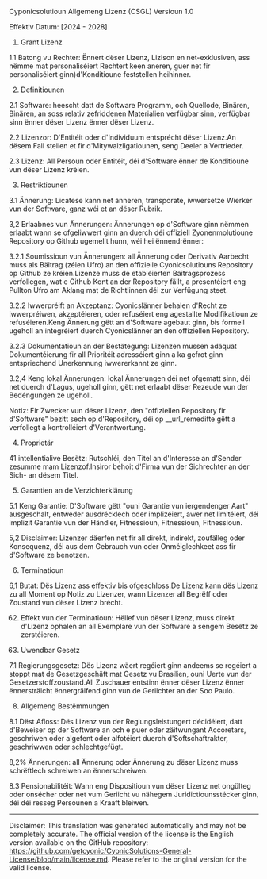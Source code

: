 Cyponicsolutioun Allgemeng Lizenz (CSGL)
Versioun 1.0

Effektiv Datum: [2024 - 2028]

1. Grant Lizenz

1.1 Batong vu Rechter: Ënnert dëser Lizenz, Lizison en net-exklusiven, ass nëmme mat personaliséiert Rechtert keen aneren, guer net fir personaliséiert ginn)d'Konditioune feststellen heihinner.

2. Definitiounen

2.1 Software: heescht datt de Software Programm, och Quellode, Binären, Binären, an soss relativ zefriddenen Materialien verfügbar sinn, verfügbar sinn ënner dëser Lizenz ënner dëser Lizenz.

2.2 Lizenzor: D'Entitéit oder d'Individuum entsprécht dëser Lizenz.An dësem Fall stellen et fir d'Mitywalzligatiounen, seng Deeler a Vertrieder.

2.3 Lizenz: All Persoun oder Entitéit, déi d'Software ënner de Konditioune vun dëser Lizenz kréien.

3. Restriktiounen

3.1 Ännerung: Licatese kann net änneren, transporate, iwwersetze Wierker vun der Software, ganz wéi et an dëser Rubrik.

3,2 Erlaabnes vun Ännerungen: Ännerungen op d'Software ginn nëmmen erlaabt wann se ofgeliwwert ginn an duerch déi offiziell Zyonenmolutioune Repository op Github ugemellt hunn, wéi hei ënnendrënner:

3.2.1 Soumissioun vun Ännerungen: all Ännerung oder Derivativ Aarbecht muss als Bäitrag (zéien Ufro) an den offizielle Cyonicsolutiouns Repository op Github ze kréien.Lizenze muss de etabléierten Bäitragsprozess verfollegen, wat e Github Kont an der Repository fällt, a presentéiert eng Pullton Ufro am Aklang mat de Richtlinnen déi zur Verfügung steet.

3.2.2 Iwwerpréift an Akzeptanz: Cyonicslänner behalen d'Recht ze iwwerpréiwen, akzeptéieren, oder refuséiert eng agestallte Modifikatioun ze refuséieren.Keng Ännerung gëtt an d'Software agebaut ginn, bis formell ugeholl an integréiert duerch Cyonicslänner an den offiziellen Repository.

3.2.3 Dokumentatioun an der Bestätegung: Lizenzen mussen adäquat Dokumentéierung fir all Prioritéit adresséiert ginn a ka gefrot ginn entspriechend Unerkennung iwwererkannt ze ginn.

3.2,4 Keng lokal Ännerungen: lokal Ännerungen déi net ofgematt sinn, déi net duerch d'Lagus, ugeholl ginn, gëtt net erlaabt dëser Rezeude vun der Bedéngungen ze ugeholl.

Notiz: Fir Zwecker vun dëser Lizenz, den "offiziellen Repository fir d'Software" bezitt sech op d'Repository, déi op __url_remedifte gëtt a verfollegt a kontrolléiert d'Verantwortung.

4. Proprietär

41 intellentialive Besëtz: Rutschléi, den Titel an d'Interesse an d'Sender zesumme mam Lizenzof.Insiror behoit d'Firma vun der Sichrechter an der Sich- an dësem Titel.

5. Garantien an de Verzichterklärung

5.1 Keng Garantie: D'Software gëtt "ouni Garantie vun iergendenger Aart" ausgeschalt, entweder ausdrécklech oder implizéiert, awer net limitéiert, déi implizit Garantie vun der Händler, Fitnessioun, Fitnessioun, Fitnessioun.

5,2 Disclaimer: Lizenzer däerfen net fir all direkt, indirekt, zoufälleg oder Konsequenz, déi aus dem Gebrauch vun oder Onméiglechkeet ass fir d'Software ze benotzen.

6. Terminatioun

6,1 Butat: Dës Lizenz ass effektiv bis ofgeschloss.De Lizenz kann dës Lizenz zu all Moment op Notiz zu Lizenzer, wann Lizenzer all Begrëff oder Zoustand vun dëser Lizenz brécht.

62. Effekt vun der Terminatioun: Hëllef vun dëser Lizenz, muss direkt d'Lizenz ophalen an all Exemplare vun der Software a sengem Besëtz ze zerstéieren.

7. Uwendbar Gesetz

7.1 Regierungsgesetz: Dës Lizenz wäert regéiert ginn andeems se regéiert a stoppt mat de Gesetzgeschäft mat Gesetz vu Brasilien, ouni Uerte vun der Gesetzerstoffzoustand.All Zuschauer entstinn ënner dëser Lizenz ënner ënnersträicht ënnergräifend ginn vun de Geriichter an der Soo Paulo.

8. Allgemeng Bestëmmungen

8.1 Dëst Afloss: Dës Lizenz vun der Reglungsleistungert décidéiert, datt d'Beweiser op der Software an och e puer oder zäitwungant Accoretars, geschriwen oder algefent oder alfotéiert duerch d'Softschaftrakter, geschriwwen oder schlechtgefügt.

8,2% Ännerungen: all Ännerung oder Ännerung zu dëser Lizenz muss schrëftlech schreiwen an ënnerschreiwen.

8.3 Pensionabilitéit: Wann eng Dispositioun vun dëser Lizenz net ongülteg oder onsécher oder net vum Geriicht vu nähegem Juridictiounsstécker ginn, déi déi resseg Persounen a Kraaft bleiwen.

---
Disclaimer: This translation was generated automatically and may not be completely accurate. The official version of the license is the English version available on the GitHub repository: https://github.com/getcyonic/CyonicSolutions-General-License/blob/main/license.md. Please refer to the original version for the valid license.